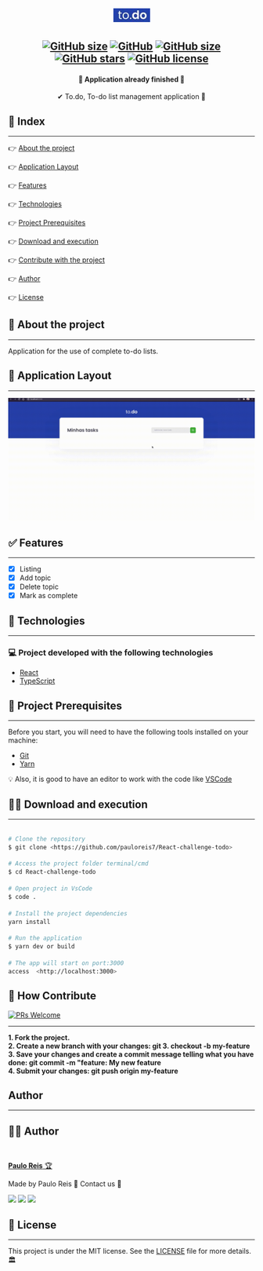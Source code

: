 <h1 align="center">
    <img src=".github/logo.jpeg" />
</h1>

<h2 align="center">

[![GitHub size](https://img.shields.io/github/repo-size/pauloreis7/React-challenge-todo?color=purple)](https://github.com/pauloreis7/React-challenge-todo/issues)
[![GitHub](https://img.shields.io/badge/types-TypeScript-%23007acc)](https://github.com/pauloreis7/React-challenge-todo)
[![GitHub size](https://img.shields.io/github/last-commit/pauloreis7/React-challenge-todo?color=%23964b00)](https://github.com/pauloreis7/React-challenge-todo/commits)
[![GitHub stars](https://img.shields.io/github/stars/pauloreis7/React-challenge-todo?color=%23f9d71c&style=flat)](https://github.com/pauloreis7/React-challenge-todo/stargazers)
[![GitHub license](https://img.shields.io/github/license/pauloreis7/Foodfy)](https://github.com/pauloreis7/React-challenge-todo/blob/master/LICENSE)
	
</h2>

<h4 align="center">🏁 Application already finished 🏁</h4>

<p align="center">✔ To.do, To-do list management application 📓</p>

## 🔗 Index
---
 <p>👉 <a href="#about">About the project</a> </p>
 <p>👉 <a href="#layout">Application Layout</a> </p>
 <p>👉 <a href="#func">Features</a> </p>
 <p>👉 <a href="#techs">Technologies</a> </p>
 <p>👉 <a href="#requests">Project Prerequisites</a> </p>
 <p>👉 <a href="#work">Download and execution</a> </p>
 <p>👉 <a href="#contribute">Contribute with the project</a> </p>
 <p>👉 <a href="#author">Author</a> </p>
 <p>👉 <a href="#license">License</a> </p>

<a id="about"></a>
## 🔎 About the project
---
<p>Application for the use of complete to-do lists.</p>

<a id="layout"></a>
## 🎨 Application Layout
---
<img src=".github/dev.gif" />

<a id="func"></a>
## ✅ Features
---
- [x] Listing
- [x] Add topic
- [x] Delete topic
- [x] Mark as complete

<a id="techs"></a>
## 🧪 Technologies
---
### 💻 Project developed with the following technologies

- [React](https://reactjs.org/)
- [TypeScript](https://www.typescriptlang.org/)

<a id="requests"></a>
## 🚨 Project Prerequisites
---
 Before you start, you will need to have the following tools installed on your machine:

* [Git](https://git-scm.com)
* [Yarn](https://yarnpkg.com/)

💡 Also, it is good to have an editor to work with the code like [VSCode](https://code.visualstudio.com/)

<a id="work"></a>
## 🏄‍♂️ Download and execution
---

````bash

# Clone the repository
$ git clone <https://github.com/pauloreis7/React-challenge-todo>

# Access the project folder terminal/cmd
$ cd React-challenge-todo

# Open project in VsCode
$ code .

# Install the project dependencies
yarn install

# Run the application
$ yarn dev or build

# The app will start on port:3000 
access  <http://localhost:3000>

````

<a id="contribute"></a>
## 🎉 How Contribute

[![PRs Welcome](https://img.shields.io/badge/PRs-welcome-brightgreen.svg?style=flat-square)](https://github.com/pauloreis7/React-challenge-todo/pulls)

---

<b>1. Fork the project.</b> <br />
<b>2. Create a new branch with your changes: git 3. checkout -b my-feature</b> <br />
<b>3. Save your changes and create a commit message telling what you have done: git commit -m "feature: My new feature</b> <br />
<b>4. Submit your changes: git push origin my-feature</b>


<a id="author"></a>
## Author
---

## 👨‍💻 Author

<a href="https://github.com/pauloreis7">

<img style="border-radius: 50%;" src="https://avatars1.githubusercontent.com/u/63323224?s=400&v=4" width="100px;" alt=""/>

<b>Paulo Reis</b> 🏆 

</a>

<p>Made by Paulo Reis 🤴 Contact us 👋</p>

<a href = "mailto:paulosilvadosreis2057@gmail.com"><img src="https://img.shields.io/badge/Gmail-D14836?style=for-the-badge&logo=gmail&logoColor=white" target="_blank"></a>
<a href="https://www.linkedin.com/in/paulo-reis7/" target="_blank"><img src="https://img.shields.io/badge/-LinkedIn-%230077B5?style=for-the-badge&logo=linkedin&logoColor=white" target="_blank"></a>
<a href="https://www.instagram.com/pauloreis.7" target="_blank"><img src="https://img.shields.io/badge/-Instagram-%23E4405F?style=for-the-badge&logo=instagram&logoColor=white" target="_blank"></a>

<a id="license"></a>
## 📝 License
---
This project is under the MIT license. See the [LICENSE](LICENSE) file for more details.🏛️
